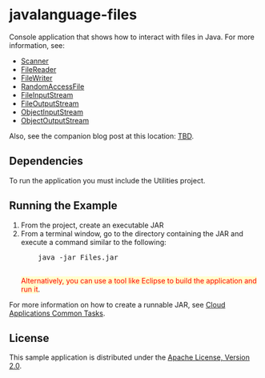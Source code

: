 # javalanguage-files
Console application that shows how to interact with files in Java. For more information, see:
<ul>
	<li><a href="https://docs.oracle.com/javase/8/docs/api/java/util/Scanner.html" target="_blank">Scanner</a></li>
	<li><a href="https://docs.oracle.com/javase/8/docs/api/java/io/FileReader.html" target="_blank">FileReader</a></li>
	<li><a href="https://docs.oracle.com/javase/8/docs/api/java/io/FileWriter.html" target="_blank">FileWriter</a></li>
	<li><a href="https://docs.oracle.com/javase/8/docs/api/java/io/RandomAccessFile.html" target="_blank">RandomAccessFile</a></li>
	<li><a href="https://docs.oracle.com/javase/8/docs/api/java/io/FileInputStream.html" target="_blank">FileInputStream</a></li>
	<li><a href="https://docs.oracle.com/javase/8/docs/api/java/io/FileOutputStream.html" target="_blank">FileOutputStream</a> </li>
	<li><a href="https://docs.oracle.com/javase/8/docs/api/java/io/ObjectInputStream.html" target="_blank">ObjectInputStream</a> </li>
	<li><a href="https://docs.oracle.com/javase/8/docs/api/java/io/ObjectOutputStream.html" target="_blank">ObjectOutputStream</a> </li>
</ul>

Also, see the companion blog post at this location: <a href="http://acloudysky.com/TBD/" target="_blank">TBD</a>.

<h2>Dependencies</h2>
To run the application you must include the Utilities project.

<h2>Running the Example</h2>

<ol>
	<li>From the project, create an executable JAR</li>
	<li>From a terminal window, go to the directory containing the JAR and execute a command similar to the following:   
	<pre>
  	java -jar Files.jar
	</pre>	
	<span style="background-color: #ffffcc; color:red">Alternatively, you can use a tool like Eclipse to build the application and run it</span>.
	</li>
</ol>
For more information on how to create a runnable JAR, see <a href="http://acloudysky.com/cloud-application-common-tasks/" target="_blank">Cloud Applications Common Tasks</a>.

<h2>License</h2>
This sample application is distributed under the <a href="http://www.apache.org/licenses/LICENSE-2.0" target="_blank">Apache License, Version 2.0</a>.
